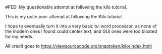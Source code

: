#PED: My questionable attempt at following the kilo tutorial.

This is my quite poor attempt at following the Kilo tutorial. 

I hope to eventually turn it into a very basic tui word processor, as none of the modern ones I found could center text, and GUI ones were too bloated for my needs.

All credit goes to https://viewsourcecode.org/snaptoken/kilo/index.html
